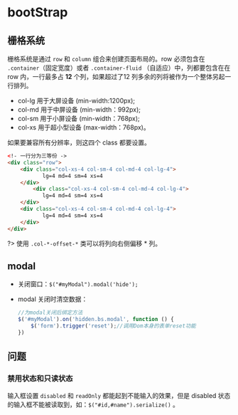 # bootStrap

## 栅格系统

栅格系统是通过 `row` 和 `column` 组合来创建页面布局的。row 必须包含在 `.container`（固定宽度）或者 `.container-fluid` （自适应）中，列都要包含在在 row 内，一行最多占 **12** 个列，如果超过了12 列多余的列将被作为一个整体另起一行排列。

- col-lg 用于大屏设备 (min-width:1200px);
- col-md 用于中屏设备 (min-width：992px);
- col-sm 用于小屏设备 (min-width：768px);
- col-xs 用于超小型设备 (max-width：768px)。

如果要兼容所有分辨率，则这四个 class 都要设置。

```html
<!- 一行分为三等份 ->
<div class="row">
    <div class="col-xs-4 col-sm-4 col-md-4 col-lg-4">
           lg=4 md=4 sm=4 xs=4
    </div>
        <div class="col-xs-4 col-sm-4 col-md-4 col-lg-4">
           lg=4 md=4 sm=4 xs=4
    </div>
    <div class="col-xs-4 col-sm-4 col-md-4 col-lg-4">
           lg=4 md=4 sm=4 xs=4
    </div>
</div>
```

?> 使用 `.col-*-offset-*` 类可以将列向右侧偏移 * 列。

## modal

- 关闭窗口：`$("#myModal").modal('hide');`

- modal 关闭时清空数据：

  ```javascript
  //为modal关闭后绑定方法
  $('#myModal').on('hidden.bs.modal', function () {
      $('form').trigger('reset');//调用Dom本身的表单reset功能
  })
  ```




## 问题

### 禁用状态和只读状态

输入框设置 `disabled` 和 `readOnly`  都能起到不能输入的效果，但是 disabled 状态的输入框不能被读取到，如：`$("#id,#name").serialize()` 。